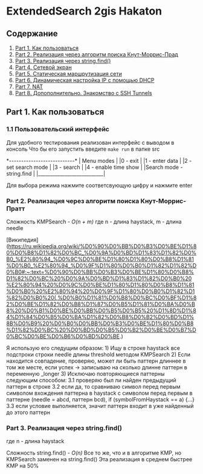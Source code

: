 # ExtendedSearch 2gis Hakaton

## Содержание
1. [Part 1. Как пользоваться](#1)
2. [Part 2. Реализация через алгоритм поиска Кнут-Моррис-Прад](#2)
3. [Part 3. Реализация через string.find()](#3)
4. [Part 4. Сетевой экран](#4)
5. [Part 5. Статическая маршрутизация сети](#5)
6. [Part 6. Динамическая настройка IP с помощью DHCP](#6)
7. [Part 7. NAT](#7)
8. [Part 8. Допополнительно. Знакомство с SSH Tunnels](#8)

## Part 1. Как пользоваться

<a name="1"> </a>

### 1.1 Пользовательский интерфейс
Для удобного тестирования реализован интерфейс с выводом в консоль
Что бы его запустить введите ```make run``` в папке src

\*---------------------------\*
|         Menu modes        |
|0 - exit                   |
|1 - enter data             |
|2 - set search mode        |
|3 - search                 |
|4 - enable time show       |
|Search mode - string.find  |
|___________________________|

Для выбора режима нажмите соответсвующую цифру и нажмите enter

### Part 2. Реализация через алгоритм поиска Кнут-Моррис-Пратт

Сложность KMPSearch - *O(n + m)* где n - длина haystack, m - длина needle

[Википедия](https://ru.wikipedia.org/wiki/%D0%90%D0%BB%D0%B3%D0%BE%D1%80%D0%B8%D1%82%D0%BC_%D0%9A%D0%BD%D1%83%D1%82%D0%B0_%E2%80%94_%D0%9C%D0%BE%D1%80%D1%80%D0%B8%D1%81%D0%B0_%E2%80%94_%D0%9F%D1%80%D0%B0%D1%82%D1%82%D0%B0#:~:text=%D0%90%D0%BB%D0%B3%D0%BE%D1%80%D0%B8%D1%82%D0%BC%20%D0%9A%D0%BD%D1%83%D1%82%D0%B0%20%E2%80%94%20%D0%9C%D0%BE%D1%80%D1%80%D0%B8%D1%81%D0%B0%20%E2%80%94%20%D0%9F%D1%80%D0%B0%D1%82%D1%82%D0%B0%20(,%D0%B0%D1%81%D0%B8%D0%BC%D0%BF%D1%82%D0%BE%D1%82%D0%B8%D1%87%D0%B5%D1%81%D0%BA%D0%B8%20%D0%B1%D0%BE%D0%BB%D0%B5%D0%B5%20%D1%8D%D1%84%D1%84%D0%B5%D0%BA%D1%82%D0%B8%D0%B2%D0%BD%D1%8B%D0%B9%20%D0%B0%D0%BB%D0%B3%D0%BE%D1%80%D0%B8%D1%82%D0%BC%20%D0%BD%D0%B5%D0%B2%D0%BE%D0%B7%D0%BC%D0%BE%D0%B6%D0%BD%D0%BE.)

Я использую его следущим образом:
    1) Ищу в строке haystack все подстроки строки needle длины threshold методом KMPSearch
    2) Если находится совпадение, проверяю, может ли быть паттерн длиннее в том же месте, если успех -> записываю на сколько длинне паттерн в переменную _longer
    3) Исключаю повторяющиеся паттерны следующим способом:
        3.1 проверяю был ли найден предыдущий паттерн в строке
        3.2 если да, то сравниваю символ перед первым символом вхождения паттерна в haystack с символом перед первым в паттерне (needle = abcd, паттерн bcd), if (symbolFromHaystack == a) {...}
        3.3 если условие выполняется, значит паттерн входит в уже найденный до этого паттерн

### Part 3. Реализация через string.find()

где n - длина haystack

Сложность string.find() - *O(n)*
Все то же, что и в алгоритме KMP, но KMPSearch заменен на string.find()
Эта реализация в среднем быстрее KMP на 50% 




